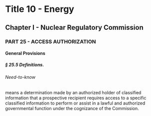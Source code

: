 
# Title 10 - Energy
## Chapter I - Nuclear Regulatory Commission
### PART 25 - ACCESS AUTHORIZATION
#### General Provisions
##### § 25.5 Definitions.
###### Need-to-know

means a determination made by an authorized holder of classified information that a prospective recipient requires access to a specific classified information to perform or assist in a lawful and authorized governmental function under the cognizance of the Commission.
